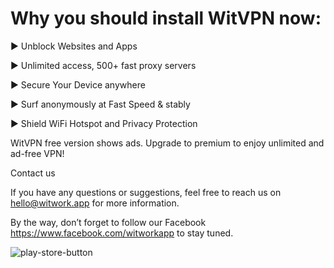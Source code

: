 # Why you should install WitVPN now:

► Unblock Websites and Apps

► Unlimited access, 500+ fast proxy servers

► Secure Your Device anywhere

► Surf anonymously at Fast Speed & stably

► Shield WiFi Hotspot and Privacy Protection


WitVPN free version shows ads. Upgrade to premium to enjoy unlimited and ad-free VPN!


Contact us

If you have any questions or suggestions, feel free to reach us on hello@witwork.app for more information.

By the way, don’t forget to follow our Facebook https://www.facebook.com/witworkapp to stay tuned.

![play-store-button](https://play.google.com/store/apps/details?id=app.witwork.vpn)
